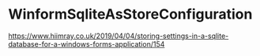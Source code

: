 # WinformSqliteAsStoreConfiguration

https://www.hiimray.co.uk/2019/04/04/storing-settings-in-a-sqlite-database-for-a-windows-forms-application/154
